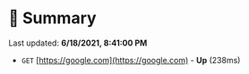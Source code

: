 # 📖 Summary
Last updated: **6/18/2021, 8:41:00 PM**

- `GET` [https://google.com](https://google.com) - **Up** (238ms)
